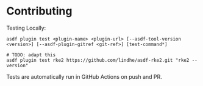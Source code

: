 # Contributing

Testing Locally:

```shell
asdf plugin test <plugin-name> <plugin-url> [--asdf-tool-version <version>] [--asdf-plugin-gitref <git-ref>] [test-command*]

# TODO: adapt this
asdf plugin test rke2 https://github.com/lindhe/asdf-rke2.git "rke2 --version"
```

Tests are automatically run in GitHub Actions on push and PR.
